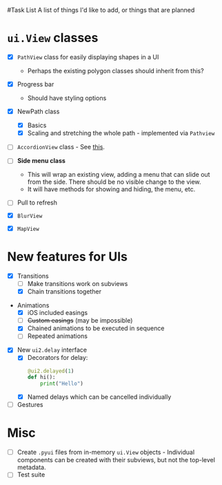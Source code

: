 #Task List
A list of things I'd like to add, or things that are planned

# `ui.View` classes
- [x] `PathView` class for easily displaying shapes in a UI
  - Perhaps the existing polygon classes should inherit from this?
- [x] Progress bar
  - Should have styling options
- [x] NewPath class
  - [x] Basics
  - [x] Scaling and stretching the whole path - implemented via `Pathview`
- [ ] `AccordionView` class - See [this](http://materializecss.com/collapsible).
- [ ] **Side menu class**
  - This will wrap an existing view, adding a menu that can slide out from the side. There should be no visible change to the view.
  - It will have methods for showing and hiding, the menu, etc.
- [ ] Pull to refresh
- [x] `BlurView`
- [x] `MapView`


# New features for UIs
- [x] Transitions
  - [ ] Make transitions work on subviews
  - [x] Chain transitions together
- Animations
  - [x] iOS included easings
  - [ ] ~~Custom easings~~ (may be impossible)
  - [x] Chained animations to be executed in sequence
  - [ ] Repeated animations
- [x] New `ui2.delay` interface
  - [x] Decorators for delay:
    ```python
    @ui2.delayed(1)
    def hi():
        print("Hello")
    ```
  - [x] Named delays which can be cancelled individually
- [ ] Gestures

# Misc
- [ ] Create `.pyui` files from in-memory `ui.View` objects - Individual components can be created with their subviews, but not the top-level metadata.
- [ ] Test suite
